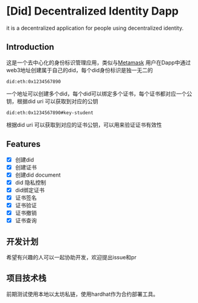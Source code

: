 # [Did] Decentralized Identity Dapp 
it is a decentralized application for people using decentralized identity. 

## Introduction
这是一个去中心化的身份标识管理应用，类似与[Metamask](https://docs.metamask.io/)
用户在Dapp中通过web3地址创建属于自己的did，每个did身份标识是独一无二的
```example
did:eth:0x1234567890
```
一个地址可以创建多个did，每个did可以绑定多个证书，每个证书都对应一个公钥，根据did uri 可以获取到对应的公钥
```example
did:eth:0x1234567890#key-student
```
根据did uri 可以获取到对应的证书公钥，可以用来验证证书有效性


## Features
- [x] 创建did
- [x] 创建证书
- [x] 创建did document
- [x] did 隐私控制
- [x] did绑定证书
- [x] 证书签名
- [x] 证书验证
- [x] 证书撤销
- [x] 证书查询

## 开发计划

希望有兴趣的人可以一起协助开发，欢迎提出issue和pr

## 项目技术栈

前期测试使用本地以太坊私链，使用hardhat作为合约部署工具。



